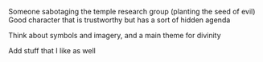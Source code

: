 Someone sabotaging the temple research group (planting the seed of evil)
Good character that is trustworthy but has a sort of hidden agenda

Think about symbols and imagery, and a main theme for divinity

Add stuff that I like as well 

